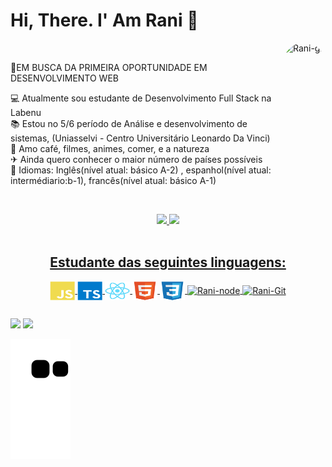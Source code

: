 
<h1> Hi, There. I' Am Rani 🥰</h1>
<img align="right" alt="Rani-gif" height="150" top="100px" style="border-radius:50px;" src="https://i.picasion.com/pic92/56d77a49b2a246dc1e487809dc11a3b7.gif">
&#160;

🔎EM BUSCA DA PRIMEIRA OPORTUNIDADE EM DESENVOLVIMENTO WEB
&#160;&#160;

💻 Atualmente sou estudante de Desenvolvimento Full Stack na Labenu <br>
📚 Estou no 5/6 período de Análise e desenvolvimento de sistemas, (Uniasselvi - Centro Universitário Leonardo Da Vinci)<br>
🍵 Amo café, filmes, animes, comer, e a natureza<br>
✈ Ainda quero conhecer o maior número de países possíveis<br>
📌 Idiomas: Inglês(nível atual: básico A-2) , espanhol(nível atual: intermédiario:b-1), francês(nível atual: básico A-1)

&#160;&#160;&#160;

<div align="center">
<div align="center">
  <a href="https://github.com/ranisales">
  <img height="150em" src="https://github-readme-stats.vercel.app/api?username=ranisales&show_icons=true&theme=dracula&include_all_commits=true&count_private=true"/>
  <img height="150em" src="https://github-readme-stats.vercel.app/api/top-langs/?username=ranisales&layout=compact&langs_count=7&theme=dracula"/>
</div>
<div style="display: inline_block"><br>
  
  <h2> Estudante das seguintes linguagens:</h2>
  <img align="center" alt="Rani-Js" height="30" width="40" src="https://raw.githubusercontent.com/devicons/devicon/master/icons/javascript/javascript-plain.svg">
  <img align="center" alt="Rani-Ts" height="30" width="40" src="https://raw.githubusercontent.com/devicons/devicon/master/icons/typescript/typescript-plain.svg">
  <img align="center" alt="Rani-React" height="30" width="40" src="https://raw.githubusercontent.com/devicons/devicon/master/icons/react/react-original.svg">
  <img align="center" alt="Rani-HTML" height="30" width="40" src="https://raw.githubusercontent.com/devicons/devicon/master/icons/html5/html5-original.svg">
  <img align="center" alt="Rani-CSS" height="30" width="40" src="https://raw.githubusercontent.com/devicons/devicon/master/icons/css3/css3-original.svg">
  <img align="center" alt="Rani-node" height="30" width="40" src="https://icongr.am/devicon/nodejs-original.svg?size=128&color=currentColor">
  <img align="center" alt="Rani-Git" height="30" width="40" src="https://icongr.am/devicon/git-original.svg?size=128&color=currentColor">
  
</div>
</div>
</div>
  
  ##
 
<div> 
  <a href="https://www.instagram.com/ranicristine" target="_blank"><img src="https://img.shields.io/badge/-Instagram-%23E4405F?style=for-the-badge&logo=instagram&logoColor=white" target="_blank"></a>
  <a href="https://www.linkedin.com/in/rani-cristina" target="_blank"><img src="https://img.shields.io/badge/-LinkedIn-%230077B5?style=for-the-badge&logo=linkedin&logoColor=white" target="_blank"></a> 
  

 ![Snake animation](https://github.com/RaniSales/RaniSales/blob/output/github-contribution-grid-snake.svg)
</div>

